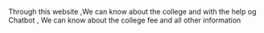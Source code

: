 Through this website ,We can know about the college and with the help og Chatbot , We can know about the college fee and all other information
